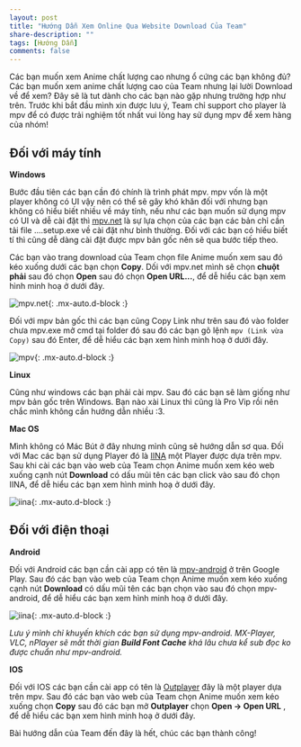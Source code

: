 ```yaml
---
layout: post
title: "Hướng Dẫn Xem Online Qua Website Download Của Team"
share-description: ""
tags: [Hướng Dẫn]
comments: false
---
```

Các bạn muốn xem Anime chất lượng cao nhưng ổ cứng các bạn không đủ? Các bạn muốn xem anime chất lượng cao của Team nhưng lại lười Download về để xem? Đây sẽ là tut dành cho các bạn nào gặp nhưng trường hợp như trên.
Trước khi bắt đầu mình xin được lưu ý, Team chỉ support cho player là mpv để có được trải nghiệm tốt nhất vui lòng hay sử dụng mpv để xem hàng của nhóm!

## Đối với máy tính

**Windows**

Bước đầu tiên các bạn cần đó chính là trình phát mpv. mpv vốn là một player không có UI vậy nên có thể sẽ gây khó khăn đối với nhưng bạn không có hiểu biết nhiều về máy tính, nếu như các bạn muốn sử dụng mpv có UI và dễ cài đặt thì [mpv.net](https://github.com/stax76/mpv.net/releases) là sự lựa chọn của các bạn các bản chỉ cần tải file ....setup.exe về cài đặt như bình thường. Đối với các bạn có hiểu biết tí thì cũng dễ dàng cài đặt được mpv bản gốc nên sẽ qua bước tiếp theo.

Các bạn vào trang download của Team chọn file Anime muốn xem sau đó kéo xuống dưới các bạn chọn **Copy**. Dối với mpv.net mình sẽ chọn **chuột phải** sau đó chọn **Open** sau đó chọn **Open URL...**, để dễ hiểu các bạn xem hình minh hoạ ở dưới đây.

![mpv.net](https://tpn-team.github.io/assets/img/tut/mpv.net.jpg){: .mx-auto.d-block :}

Đối với mpv bản gốc thì các bạn cũng Copy Link như trên sau đó vào folder chưa mpv.exe mở cmd tại folder đó sau đó các bạn gõ lệnh `mpv (Link vừa Copy)` sau đó Enter, để dễ hiểu các bạn xem hình minh hoạ ở dưới đây.

![mpv](https://tpn-team.github.io/assets/img/tut/mpv.jpg){: .mx-auto.d-block :}

**Linux**

Cũng như windows các bạn phải cài mpv. Sau đó các bạn sẽ làm giống như mpv bản gốc trên Windows. Bạn nào xài Linux thì cũng là Pro Vip rồi nên chắc mình không cần hướng dẫn nhiều :3.

**Mac OS**

Mình không có Mác Bút ở đây nhưng mình cũng sẽ hướng dẫn sơ qua. Đối với Mac các bạn sử dụng Player đó là [IINA](https://iina.io/) một Player được dựa trên mpv. Sau khi cài các bạn vào web của Team chọn Anime muốn xem kéo web xuống cạnh nút **Download** có dấu mũi tên các bạn click vào sau đó chọn IINA, để dễ hiểu các bạn xem hình minh hoạ ở dưới đây.

![iina](https://tpn-team.github.io/assets/img/tut/iina.jpg){: .mx-auto.d-block :}

## Đối với điện thoại

**Android**

Đối với Android các bạn cần cài app có tên là [mpv-android](https://play.google.com/store/apps/details?id=is.xyz.mpv) ở trên Google Play. Sau đó các bạn vào web của Team chọn Anime muốn xem kéo xuống cạnh nút **Download** có dấu mũi tên các bạn chọn vào sau đó chọn mpv-android, để dễ hiểu các bạn xem hình minh hoạ ở dưới đây.

![iina](https://tpn-team.github.io/assets/img/tut/mpv-android.jpg){: .mx-auto.d-block :}

_Lưu ý mình chỉ khuyến khích các bạn sử dụng mpv-android. MX-Player, VLC, nPlayer sẽ mất thời gian **Build Font Cache** khá lâu chưa kể sub đọc ko được chuẩn như mpv-android._

**IOS**

Đối với IOS các bạn cần cài app có tên là [Outplayer](https://apps.apple.com/us/app/outplayer/id1449923287) đây là một player dựa trên mpv. Sau đó các bạn vào web của Team chọn Anime muốn xem kéo xuống chọn **Copy** sau đó các bạn mở **Outplayer** chọn **Open -> Open URL** , để dễ hiểu các bạn xem hình minh hoạ ở dưới đây.

Bài hướng dẫn của Team đến đây là hết, chúc các bạn thành công!
<!-- excerpt-end -->

